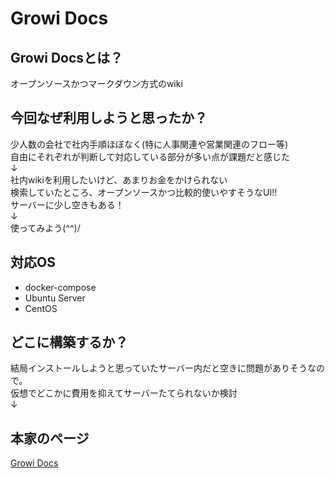 # Growi Docs
## Growi Docsとは？
オープンソースかつマークダウン方式のwiki

## 今回なぜ利用しようと思ったか？
少人数の会社で社内手順ほぼなく(特に人事関連や営業関連のフロー等)  
自由にそれぞれが判断して対応している部分が多い点が課題だと感じた  
↓  
社内wikiを利用したいけど、あまりお金をかけられない  
検索していたところ、オープンソースかつ比較的使いやすそうなUI!!  
サーバーに少し空きもある！  
↓  
使ってみよう(^^)/   
 
 
 
## 対応OS
- docker-compose
- Ubuntu Server
- CentOS  


## どこに構築するか？
結局インストールしようと思っていたサーバー内だと空きに問題がありそうなので。  
仮想でどこかに費用を抑えてサーバーたてられないか検討  
↓  



## 本家のページ
[Growi Docs](https://docs.growi.org/ja/)  


